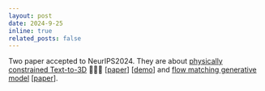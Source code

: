 ```yaml
---
layout: post
date: 2024-9-25
inline: true
related_posts: false
---
```


Two paper accepted to NeurIPS2024. 
They are about <a href=''>physically constrained Text-to-3D</a> 🤸🏻‍♀️ [<a href='https://arxiv.org/abs/2405.18515'>paper</a>] [<a href='https://yunuoch.github.io/Atlas3D/'>demo</a>] and <a href=''>flow matching generative model</a> [<a href='https://arxiv.org/abs/2405.18816'>paper</a>]. 